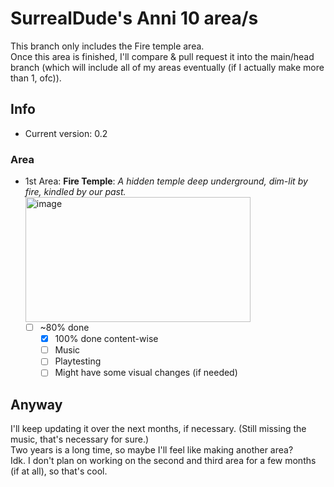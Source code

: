 # SurrealDude's Anni 10 area/s
This branch only includes the Fire temple area.\
Once this area is finished, I'll compare & pull request it into the main/head branch (which will include all of my areas eventually (if I actually make more than 1, ofc)).

## Info
- Current version: 0.2

### Area
- 1st Area: **Fire Temple**: _A hidden temple deep underground, dim-lit by fire, kindled by our past._
   <img width="360" height="200" alt="image" src="https://github.com/user-attachments/assets/2d2182cf-1eef-4e1a-bfdf-95158f1b2c13" />
  - [ ] ~80% done
    - [X] 100% done content-wise
    - [ ] Music
    - [ ] Playtesting
    - [ ] Might have some visual changes (if needed)

## Anyway
I'll keep updating it over the next months, if necessary. (Still missing the music, that's necessary for sure.)\
Two years is a long time, so maybe I'll feel like making another area?\
Idk. I don't plan on working on the second and third area for a few months (if at all), so that's cool.
